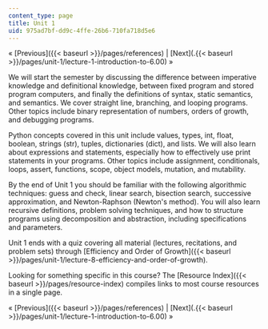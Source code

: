 ```yaml
---
content_type: page
title: Unit 1
uid: 975ad7bf-dd9c-4ffe-26b6-710fa718d5e6
---
```


« [Previous]({{< baseurl >}}/pages/references) | [Next](.{{< baseurl >}}/pages/unit-1/lecture-1-introduction-to-6.00) »

We will start the semester by discussing the difference between imperative knowledge and definitional knowledge, between fixed program and stored program computers, and finally the definitions of syntax, static semantics, and semantics. We cover straight line, branching, and looping programs. Other topics include binary representation of numbers, orders of growth, and debugging programs.

Python concepts covered in this unit include values, types, int, float, boolean, strings (str), tuples, dictionaries (dict), and lists. We will also learn about expressions and statements, especially how to effectively use print statements in your programs. Other topics include assignment, conditionals, loops, assert, functions, scope, object models, mutation, and mutability.

By the end of Unit 1 you should be familiar with the following algorithmic techniques: guess and check, linear search, bisection search, successive approximation, and Newton-Raphson (Newton's method). You will also learn recursive definitions, problem solving techniques, and how to structure programs using decomposition and abstraction, including specifications and parameters.

Unit 1 ends with a quiz covering all material (lectures, recitations, and problem sets) through [Efficiency and Order of Growth]({{< baseurl >}}/pages/unit-1/lecture-8-efficiency-and-order-of-growth).

Looking for something specific in this course? The [Resource Index]({{< baseurl >}}/pages/resource-index) compiles links to most course resources in a single page.

« [Previous]({{< baseurl >}}/pages/references) | [Next](.{{< baseurl >}}/pages/unit-1/lecture-1-introduction-to-6.00) »